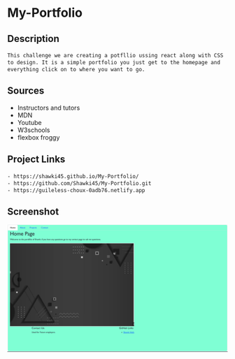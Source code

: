 # My-Portfolio

## Description 
    This challenge we are creating a potfllio ussing react along with CSS to design. It is a simple portfolio you just get to the homepage and everything click on to where you want to go.


## Sources
 - Instructors and tutors
 - MDN
 - Youtube
 - W3schools
 - flexbox froggy


 ## Project Links
    - https://shawki45.github.io/My-Portfolio/
    - https://github.com/Shawki45/My-Portfolio.git
    - https://guileless-choux-0adb76.netlify.app
    

 ## Screenshot

![Portfolio Screenshot](./client/public/images/Screenshotportfolio.png)